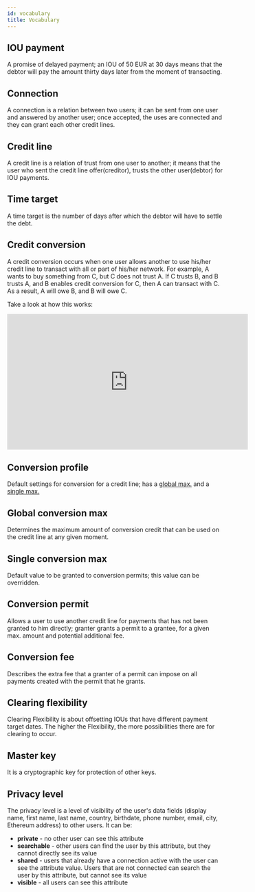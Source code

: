 ```yaml
---
id: vocabulary
title: Vocabulary
---
```


## IOU payment

A promise of delayed payment; an IOU of 50 EUR at 30 days means that the debtor will pay the amount thirty days later from the moment of transacting.

## Connection

A connection is a relation between two users; it can be sent from one user and answered by another user; once accepted, the uses are connected and they can grant each other credit lines.

## Credit line

A credit line is a relation of trust from one user to another; it means that the user who sent the credit line offer(creditor), trusts the other user(debtor) for IOU payments.

## Time target

A time target is the number of days after which the debtor will have to settle the debt.

## Credit conversion

A credit conversion occurs when one user allows another to use his/her credit line to transact with all or part of his/her network. For example, A wants to buy something from C, but C does not trust A. If C trusts B, and B trusts A, and B enables credit conversion for C, then A can transact with C. As a result, A will owe B, and B will owe C.

Take a look at how this works:

<iframe width="560" height="315" src="https://www.youtube.com/embed/AQkar143isw" frameborder="0" allow="accelerometer; autoplay; encrypted-media; gyroscope; picture-in-picture" allowfullscreen></iframe>

## Conversion profile

Default settings for conversion for a credit line; has a [global max.](vocabulary.md#global-conversion-max) and a [single max.](vocabulary.md#single-conversion-max)

## Global conversion max

Determines the maximum amount of conversion credit that can be used on the credit line at any given moment.

## Single conversion max

Default value to be granted to conversion permits; this value can be overridden.

## Conversion permit

Allows a user to use another credit line for payments that has not been granted to him directly; granter grants a permit to a grantee, for a given max. amount and potential additional fee.

## Conversion fee

Describes the extra fee that a granter of a permit can impose on all payments created with the permit that he grants.

## Clearing flexibility

Clearing Flexibility is about offsetting IOUs that have different payment target dates. The higher the Flexibility, the more possibilities there are for clearing to occur.

## Master key

It is a cryptographic key for protection of other keys.

## Privacy level

The privacy level is a level of visibility of the user's data fields (display name, first name, last name, country, birthdate, phone number, email, city, Ethereum address) to other users. It can be:

- **private** - no other user can see this attribute
- **searchable** - other users can find the user by this attribute, but they cannot directly see its value
- **shared** - users that already have a connection active with the user can see the attribute value. Users that are not connected can search the user by this attribute, but cannot see its value
- **visible** - all users can see this attribute
